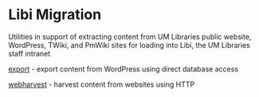 Libi Migration
==============

Utilities in support of extracting content from UM Libraries public website, WordPress, TWiki, and PmWiki
sites for loading into Libi, the UM Libraries staff intranet

[export](export) - export content from WordPress using direct database access
 
[webharvest](webharvest) - harvest content from websites using HTTP

